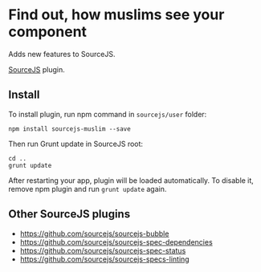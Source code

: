 # Find out, how muslims see your component

Adds new features to SourceJS.

[SourceJS](http://sourcejs.com) plugin.

## Install

To install plugin, run npm command in `sourcejs/user` folder:

```
npm install sourcejs-muslim --save
```

Then run Grunt update in SourceJS root:

```
cd ..
grunt update
```

After restarting your app, plugin will be loaded automatically. To disable it, remove npm plugin and run `grunt update` again.

## Other SourceJS plugins

* https://github.com/sourcejs/sourcejs-bubble
* https://github.com/sourcejs/sourcejs-spec-dependencies
* https://github.com/sourcejs/sourcejs-spec-status
* https://github.com/sourcejs/sourcejs-specs-linting